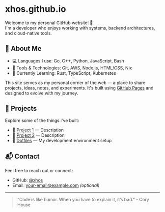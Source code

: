 # xhos.github.io

Welcome to my personal GitHub website! 👋  
I'm a developer who enjoys working with systems, backend architectures, and cloud-native tools.

## 🚀 About Me

- 💻 Languages I use: Go, C++, Python, JavaScript, Bash
- 🔧 Tools & Technologies: Git, AWS, Node.js, HTML/CSS, Nix
- 🧠 Currently Learning: Rust, TypeScript, Kubernetes

This site serves as my personal corner of the web — a place to share projects, ideas, notes, and experiments. It's built using [GitHub Pages](https://pages.github.com/) and designed to evolve with my journey.

## 📂 Projects

Explore some of the things I've built:

- 🔗 [Project 1](https://github.com/xhos/project1) — Description
- 🔗 [Project 2](https://github.com/xhos/project2) — Description
- 🔗 [Dotfiles](https://github.com/xhos/dotfiles) — My development environment setup

## 📬 Contact

Feel free to reach out or connect:

- GitHub: [@xhos](https://github.com/xhos)
- Email: your-email@example.com *(optional)*

---

> “Code is like humor. When you have to explain it, it’s bad.” – Cory House
